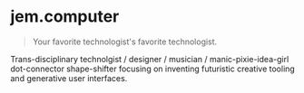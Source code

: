 # jem.computer

> Your favorite technologist's favorite technologist.

Trans-disciplinary technolgist / designer / musician / manic-pixie-idea-girl dot-connector shape-shifter focusing on inventing futuristic creative tooling and generative user interfaces.
